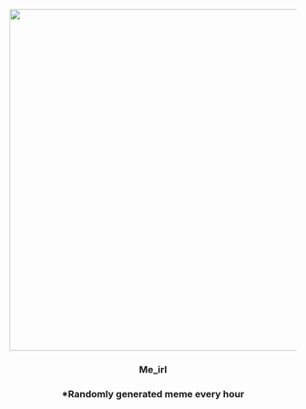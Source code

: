 <p align="center">
        <img src="https://i.redd.it/0w8tqk0r8yw81.jpg" width="600" height="600">
        </p>
        <h3 align="center">Me_irl</h3>
        <h3 align="center">*Randomly generated meme every hour</h3>
    